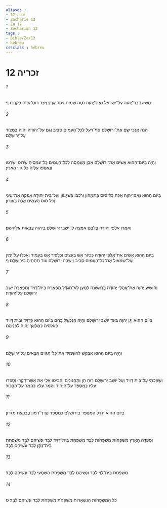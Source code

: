 ```yaml
---
aliases : 
- זכריה 12
- Zacharie 12
- Za 12
- Zechariah 12
tags : 
- Bible/Za/12
- hébreu
cssclass : hébreu
---
```


# זכריה 12

###### 1
מַשָּׂא דְבַר־יְהוָה עַל־יִשְׂרָאֵל נְאֻם־יְהוָה נֹטֶה שָׁמַיִם וְיֹסֵד אָרֶץ וְיֹצֵר רוּחַ־אָדָם בְּקִרְבֹּו׃ ף
###### 2
הִנֵּה אָנֹכִי שָׂם אֶת־יְרוּשָׁלִַם סַף־רַעַל לְכָל־הָעַמִּים סָבִיב וְגַם עַל־יְהוּדָה יִהְיֶה בַמָּצֹור עַל־יְרוּשָׁלִָם׃
###### 3
וְהָיָה בַיֹּום־הַהוּא אָשִׂים אֶת־יְרוּשָׁלִַם אֶבֶן מַעֲמָסָה לְכָל־הָעַמִּים כָּל־עֹמְסֶיהָ שָׂרֹוט יִשָּׂרֵטוּ וְנֶאֶסְפוּ עָלֶיהָ כֹּל גֹּויֵי הָאָרֶץ׃
###### 4
בַּיֹּום הַהוּא נְאֻם־יְהוָה אַכֶּה כָל־סוּס בַּתִּמָּהֹון וְרֹכְבֹו בַּשִּׁגָּעֹון וְעַל־בֵּית יְהוּדָה אֶפְקַח אֶת־עֵינַי וְכֹל סוּס הָעַמִּים אַכֶּה בַּעִוָּרֹון׃
###### 5
וְאָמְרוּ אַלֻּפֵי יְהוּדָה בְּלִבָּם אַמְצָה לִי יֹשְׁבֵי יְרוּשָׁלִַם בַּיהוָה צְבָאֹות אֱלֹהֵיהֶם׃
###### 6
בַּיֹּום הַהוּא אָשִׂים אֶת־אַלֻּפֵי יְהוּדָה כְּכִיֹּור אֵשׁ בְּעֵצִים וּכְלַפִּיד אֵשׁ בְּעָמִיר וְאָכְלוּ עַל־יָמִין וְעַל־שְׂמֹאול אֶת־כָּל־הָעַמִּים סָבִיב וְיָשְׁבָה יְרוּשָׁלִַם עֹוד תַּחְתֶּיהָ בִּירוּשָׁלִָם׃ ף
###### 7
וְהֹושִׁיעַ יְהוָה אֶת־אָהֳלֵי יְהוּדָה בָּרִאשֹׁנָה לְמַעַן לֹא־תִגְדַּל תִּפְאֶרֶת בֵּית־דָּוִיד וְתִפְאֶרֶת יֹשֵׁב יְרוּשָׁלִַם עַל־יְהוּדָה׃
###### 8
בַּיֹּום הַהוּא יָגֵן יְהוָה בְּעַד יֹושֵׁב יְרוּשָׁלִַם וְהָיָה הַנִּכְשָׁל בָּהֶם בַּיֹּום הַהוּא כְּדָוִיד וּבֵית דָּוִיד כֵּאלֹהִים כְּמַלְאַךְ יְהוָה לִפְנֵיהֶם׃
###### 9
וְהָיָה בַּיֹּום הַהוּא אֲבַקֵּשׁ לְהַשְׁמִיד אֶת־כָּל־הַגֹּויִם הַבָּאִים עַל־יְרוּשָׁלִָם׃
###### 10
וְשָׁפַכְתִּי עַל־בֵּית דָּוִיד וְעַל יֹושֵׁב יְרוּשָׁלִַם רוּחַ חֵן וְתַחֲנוּנִים וְהִבִּיטוּ אֵלַי אֵת אֲשֶׁר־דָּקָרוּ וְסָפְדוּ עָלָיו כְּמִסְפֵּד עַל־הַיָּחִיד וְהָמֵר עָלָיו כְּהָמֵר עַל־הַבְּכֹור׃
###### 11
בַּיֹּום הַהוּא יִגְדַּל הַמִּסְפֵּד בִּירוּשָׁלִַם כְּמִסְפַּד הֲדַדְ־רִמֹּון בְּבִקְעַת מְגִדֹּון׃
###### 12
וְסָפְדָה הָאָרֶץ מִשְׁפָּחֹות מִשְׁפָּחֹות לְבָד מִשְׁפַּחַת בֵּית־דָּוִיד לְבָד וּנְשֵׁיהֶם לְבָד מִשְׁפַּחַת בֵּית־נָתָן לְבָד וּנְשֵׁיהֶם לְבָד׃
###### 13
מִשְׁפַּחַת בֵּית־לֵוִי לְבָד וּנְשֵׁיהֶם לְבָד מִשְׁפַּחַת הַשִּׁמְעִי לְבָד וּנְשֵׁיהֶם לְבָד׃
###### 14
כֹּל הַמִּשְׁפָּחֹות הַנִּשְׁאָרֹות מִשְׁפָּחֹת מִשְׁפָּחֹת לְבָד וּנְשֵׁיהֶם לְבָד׃ ס
